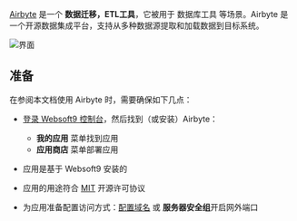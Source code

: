 [Airbyte](https://airbyte.com) 是一个 **数据迁移，ETL工具**，它被用于 数据库工具  等场景。Airbyte 是一个开源数据集成平台，支持从多种数据源提取和加载数据到目标系统。


![界面](https://libs.websoft9.com/Websoft9/DocsPicture/zh/airbyte/airbyte-gui-websoft9.png)


## 准备

在参阅本文档使用 Airbyte 时，需要确保如下几点：

- [登录 Websoft9 控制台](./login-console)，然后找到（或安装）Airbyte：
  - **我的应用** 菜单找到应用 
  - **应用商店** 菜单部署应用

- 应用是基于 Websoft9 安装的


- 应用的用途符合 [MIT](https://opensource.org/licenses/MIT) 开源许可协议


- 为应用准备配置访问方式：[配置域名](./domain-set) 或 **服务器安全组**开启网外端口
